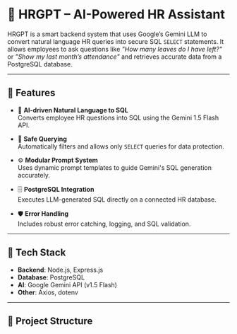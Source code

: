# 🤖 HRGPT – AI-Powered HR Assistant

HRGPT is a smart backend system that uses Google’s Gemini LLM to convert natural language HR queries into secure SQL `SELECT` statements. It allows employees to ask questions like _"How many leaves do I have left?"_ or _"Show my last month’s attendance"_ and retrieves accurate data from a PostgreSQL database.

---

## 🚀 Features

- 🧠 **AI-driven Natural Language to SQL**  
  Converts employee HR questions into SQL using the Gemini 1.5 Flash API.

- 🔐 **Safe Querying**  
  Automatically filters and allows only `SELECT` queries for data protection.

- ⚙️ **Modular Prompt System**  
  Uses dynamic prompt templates to guide Gemini's SQL generation accurately.

- 🗄️ **PostgreSQL Integration**  
  Executes LLM-generated SQL directly on a connected HR database.

- 🛡️ **Error Handling**  
  Includes robust error catching, logging, and SQL validation.

---

## 🧱 Tech Stack

- **Backend**: Node.js, Express.js
- **Database**: PostgreSQL
- **AI**: Google Gemini API (v1.5 Flash)
- **Other**: Axios, dotenv

---

## 📁 Project Structure

